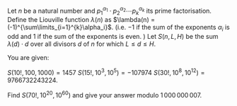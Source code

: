Let $n$ be a natural number and  $p_1^{\alpha_1}\cdot p_2^{\alpha_2}\cdots p_k^{\alpha_k}$ its prime factorisation.
Define the Liouville function $\lambda(n)$ as $\lambda(n) = (-1)^{\sum\limits_{i=1}^{k}\alpha_i}$.
(i.e. $-1$ if the sum of the exponents $\alpha_i$ is odd and $1$ if the sum of the exponents is even. )
Let $S(n,L,H)$  be the sum $\lambda(d) \cdot d$ over all divisors $d$ of $n$ for which $L \leq d \leq H$.


You are given:

$S(10! , 100, 1000) = 1457$
$S(15!,  10^3, 10^5) = -107974$
$S(30!,10^8, 10^{12}) = 9766732243224$.

Find $S(70!,10^{20}, 10^{60})$ and give your answer modulo $1\,000\,000\,007$.